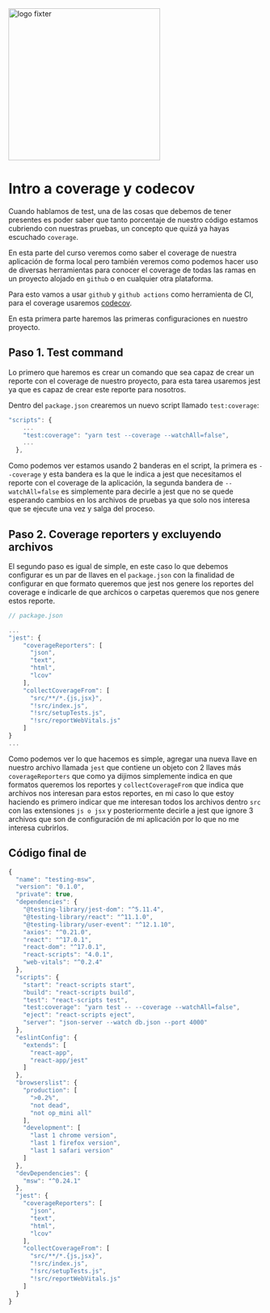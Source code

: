 <img alt="logo fixter" width="300" src="https://fixter.camp/static/media/geek_completo.7e1e87a7.png" />

# Intro a coverage y codecov

Cuando hablamos de test, una de las cosas que debemos de tener presentes es poder saber que tanto porcentaje de nuestro código estamos cubriendo con nuestras pruebas, un concepto que quizá ya hayas escuchado `coverage`.

En esta parte del curso veremos como saber el coverage de nuestra aplicación de forma local pero también veremos como podemos hacer uso de diversas herramientas para conocer el coverage de todas las ramas en un proyecto alojado en `github` o en cualquier otra plataforma.

Para esto vamos a usar `github` y `github actions` como herramienta de CI, para el coverage usaremos [codecov](https://about.codecov.io/).

En esta primera parte haremos las primeras configuraciones en nuestro proyecto.

## Paso 1. Test command

Lo primero que haremos es crear un comando que sea capaz de crear un reporte con el coverage de nuestro proyecto, para esta tarea usaremos jest ya que es capaz de crear este reporte para nosotros.

Dentro del `package.json` crearemos un nuevo script llamado `test:coverage`:

```js
"scripts": {
    ...
    "test:coverage": "yarn test --coverage --watchAll=false",
    ...
  },
```

Como podemos ver estamos usando 2 banderas en el script, la primera es `--coverage` y esta bandera es la que le indica a jest que necesitamos el reporte con el coverage de la aplicación, la segunda bandera de `--watchAll=false` es simplemente para decirle a jest que no se quede esperando cambios en los archivos de pruebas ya que solo nos interesa que se ejecute una vez y salga del proceso.

## Paso 2. Coverage reporters y excluyendo archivos

El segundo paso es igual de simple, en este caso lo que debemos configurar es un par de llaves en el `package.json` con la finalidad de configurar en que formato queremos que jest nos genere los reportes del coverage e indicarle de que archicos o carpetas queremos que nos genere estos reporte.

```js
// package.json

...
"jest": {
    "coverageReporters": [
      "json",
      "text",
      "html",
      "lcov"
    ],
    "collectCoverageFrom": [
      "src/**/*.{js,jsx}",
      "!src/index.js",
      "!src/setupTests.js",
      "!src/reportWebVitals.js"
    ]
}
...
```

Como podemos ver lo que hacemos es simple, agregar una nueva llave en nuestro archivo llamada `jest` que contiene un objeto con 2 llaves más `coverageReporters` que como ya dijimos simplemente indica en que formatos queremos los reportes y `collectCoverageFrom` que indica que archivos nos interesan para estos reportes, en mi caso lo que estoy haciendo es primero indicar que me interesan todos los archivos dentro `src` con las extensiones `js o jsx` y posteriormente decirle a jest que ignore 3 archivos que son de configuración de mi aplicación por lo que no me interesa cubrirlos.

## Código final de

```js
{
  "name": "testing-msw",
  "version": "0.1.0",
  "private": true,
  "dependencies": {
    "@testing-library/jest-dom": "^5.11.4",
    "@testing-library/react": "^11.1.0",
    "@testing-library/user-event": "^12.1.10",
    "axios": "^0.21.0",
    "react": "^17.0.1",
    "react-dom": "^17.0.1",
    "react-scripts": "4.0.1",
    "web-vitals": "^0.2.4"
  },
  "scripts": {
    "start": "react-scripts start",
    "build": "react-scripts build",
    "test": "react-scripts test",
    "test:coverage": "yarn test -- --coverage --watchAll=false",
    "eject": "react-scripts eject",
    "server": "json-server --watch db.json --port 4000"
  },
  "eslintConfig": {
    "extends": [
      "react-app",
      "react-app/jest"
    ]
  },
  "browserslist": {
    "production": [
      ">0.2%",
      "not dead",
      "not op_mini all"
    ],
    "development": [
      "last 1 chrome version",
      "last 1 firefox version",
      "last 1 safari version"
    ]
  },
  "devDependencies": {
    "msw": "^0.24.1"
  },
  "jest": {
    "coverageReporters": [
      "json",
      "text",
      "html",
      "lcov"
    ],
    "collectCoverageFrom": [
      "src/**/*.{js,jsx}",
      "!src/index.js",
      "!src/setupTests.js",
      "!src/reportWebVitals.js"
    ]
  }
}

```
